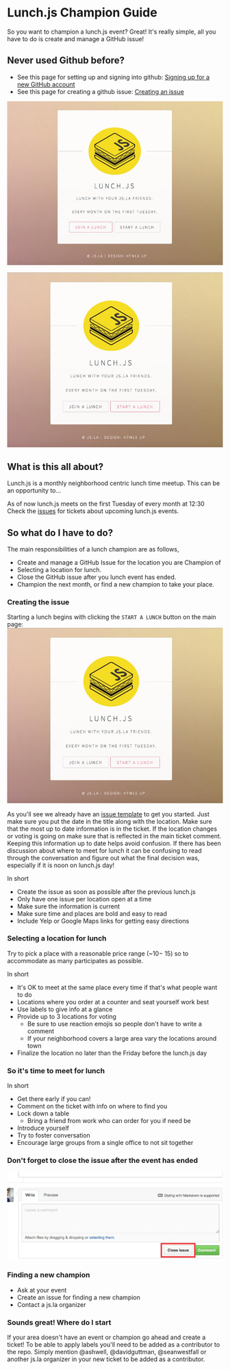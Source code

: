 # Lunch.js Champion Guide
So you want to champion a lunch.js event? Great! It's really simple, all you have to do is create and manage a GitHub issue!

## Never used Github before?
* See this page for setting up and signing into github: [Signing up for a new GitHub account](https://help.github.com/articles/signing-up-for-a-new-github-account/)
* See this page for creating a github issue:
[Creating an issue](https://help.github.com/articles/creating-an-issue/)

![Join A Lunch](img/join_a_lunch.jpg)

![Start a Lunch](img/start_a_lunch.jpg)


## What is this all about?
Lunch.js is a monthly neighborhood centric lunch time meetup. This can be an opportunity to...

As of now lunch.js meets on the first Tuesday of every month at 12:30
Check the [issues](https://github.com/jsla/lunch.js/issues) for tickets about upcoming lunch.js events.


## So what do I have to do?
The main responsibilities of a lunch champion are as follows,

* Create and manage a GitHub Issue for the location you are Champion of
* Selecting a location for lunch.
* Close the GitHub issue after you lunch event has ended.
* Champion the next month, or find a new champion to take your place.


### Creating the issue
Starting a lunch begins with clicking the `START A LUNCH` button on the
main page:
![Start a Lunch](img/start_a_lunch.jpg)

As you'll see we already have an [issue template](./ISSUE_TEMPLATE.md) to get you started.
Just make sure you put the date in the title along with the location. Make sure that the
most up to date information is in the ticket. If the location changes or voting is going on
make sure that is reflected in the main ticket comment. Keeping this information up to date
helps avoid confusion. If there has been discussion about where to meet for lunch it can
be confusing to read through the conversation and figure out what the final decision was, 
especially if it is noon on lunch.js day!

In short
* Create the issue as soon as possible after the previous lunch.js
* Only have one issue per location open at a time
* Make sure the information is current
* Make sure time and places are bold and easy to read
* Include Yelp or Google Maps links for getting easy directions

### Selecting a location for lunch
Try to pick a place with a reasonable price range (~$10 - ~$15) so to accommodate as
many participates as possible.

In short
* It's OK to meet at the same place every time if that's what people want to do
* Locations where you order at a counter and seat yourself work best
* Use labels to give info at a glance
* Provide up to 3 locations for voting
  * Be sure to use reaction emojis so people don't have to write a comment
  * If your neighborhood covers a large area vary the locations around town
* Finalize the location no later than the Friday before the lunch.js day


### So it's time to meet for lunch

In short
* Get there early if you can!
* Comment on the ticket with info on where to find you
* Lock down a table
  * Bring a friend from work who can order for you if need be
* Introduce yourself
* Try to foster conversation
* Encourage large groups from a single office to not sit together

### Don't forget to close the issue after the event has ended
![Close a Lunch](img/close_a_lunch.jpg)


### Finding a new champion

* Ask at your event
* Create an issue for finding a new champion
* Contact a js.la organizer



### Sounds great! Where do I start
If your area doesn't have an event or champion go ahead and create a ticket!
To be able to apply labels you'll need to be added as a contributor to the repo.
Simply mention @ashwell, @davidguttman, @seanwestfall or another js.la organizer in your new ticket to be added as a contributor.
